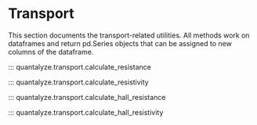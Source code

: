 # Transport

This section documents the transport-related utilities. All methods work on dataframes and return
pd.Series objects that can be assigned to new columns of the dataframe.

::: quantalyze.transport.calculate_resistance

::: quantalyze.transport.calculate_resistivity

::: quantalyze.transport.calculate_hall_resistance

::: quantalyze.transport.calculate_hall_resistivity
